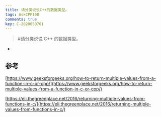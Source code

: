 ```yaml
---
title: 请分类说说C++的数据类型。
tags: AskCPP100
comments: true
key: C-2020050701
---
```


> \#请分类说说 C++ 的数据类型。

* 



## 参考

[https://www.geeksforgeeks.org/how-to-return-multiple-values-from-a-function-in-c-or-cpp/](https://www.geeksforgeeks.org/how-to-return-multiple-values-from-a-function-in-c-or-cpp/)

[https://eli.thegreenplace.net/2016/returning-multiple-values-from-functions-in-c/](https://eli.thegreenplace.net/2016/returning-multiple-values-from-functions-in-c/)

